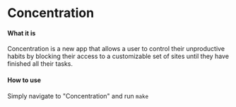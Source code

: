 # Concentration
#### What it is
Concentration is a new app that allows a user to control their unproductive habits by blocking their access to a customizable set of sites until they have finished all their tasks.
#### How to use
Simply navigate to "Concentration" and run `make`
